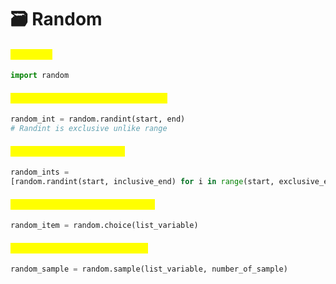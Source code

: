 # 🗃️ Random

#### <mark style="color:yellow;">Importing</mark>

```python
import random
```

#### <mark style="color:yellow;">Return a random int between a range</mark>

```python
random_int = random.randint(start, end)
# Randint is exclusive unlike range
```

#### <mark style="color:yellow;">Create a random list of ints</mark>

```python
random_ints = 
[random.randint(start, inclusive_end) for i in range(start, exclusive_end)]
```

#### <mark style="color:yellow;">Choose a random element of a list</mark>

```python
random_item = random.choice(list_variable)
```

#### <mark style="color:yellow;">Pick a random sample from a list</mark>

```python
random_sample = random.sample(list_variable, number_of_sample)
```
